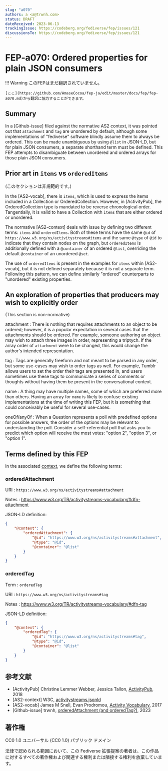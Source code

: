 ```yaml
---
slug: "a070"
authors: a <a@trwnh.com>
status: DRAFT
dateReceived: 2023-06-13
trackingIssue: https://codeberg.org/fediverse/fep/issues/121
discussionsTo: https://codeberg.org/fediverse/fep/issues/121
---
```

# FEP-a070: Ordered properties for plain JSON consumers
!!! Warning
    このFEPはまだ翻訳されていません。

    [ここ](https://github.com/AmaseCocoa/fep-ja/edit/master/docs/fep/fep-a070.md)から翻訳に協力することができます。

## Summary

In a [Github-issue] filed against the normative AS2 context, it was pointed out that `attachment` and `tag` are unordered by default, although some implementations of "fediverse" software blindly assume them to always be ordered. This can be made unambiguous by using `@list` in JSON-LD, but for plain JSON consumers, a separate shorthand term must be defined. This FEP attempts to disambiguate between unordered and ordered arrays for those plain JSON consumers.

## Prior art in `items` vs `orderedItems`

(このセクションは非規範的です。)

In the [AS2-vocab], there is `items`, which is used to express the items included in a Collection or OrderedCollection. However, in [ActivityPub], the OrderedCollection type is mandated to be reverse chronological order. Tangentially, it is valid to have a Collection with `items` that are either ordered or unordered.

The normative [AS2-context] deals with issue by defining two different terms: `items` and `orderedItems`. Both of these terms have the same `@id` of `https://www.w3.org/ns/activitystreams#items` and the same `@type` of `@id` to indicate that they contain nodes on the graph, but `orderedItems` is additionally defined with a `@container` of an ordered `@list`, overriding the default `@container` of an unordered `@set`.

The use of `orderedItems` is present in the examples for `items` within [AS2-vocab], but it is not defined separately because it is not a separate term. Following this pattern, we can define similarly "ordered" counterparts to "unordered" existing properties.

## An exploration of properties that producers may wish to explicitly order

(This section is non-normative)

attachment
: There is nothing that requires attachments to an object to be ordered; however, it is a popular expectation in several cases that the attachments should be ordered. For example, someone authoring an object may wish to attach three images in order, representing a triptych. If the array order of `attachment` were to be changed, this would change the author's intended representation.

tag
: Tags are generally freeform and not meant to be parsed in any order, but some use-cases may wish to order tags as well. For example, Tumblr allows users to set the order their tags are presented in, and users sometimes use these tags to communicate a series of comments or thoughts without having them be present in the conversational context.

name
: A thing may have multiple names, some of which are preferred more than others. Having an array for `name` is likely to confuse existing implementations at the time of writing this FEP, but it is something that could conceivably be useful for several use-cases.

oneOf/anyOf
: When a Question represents a poll with predefined options for possible answers, the order of the options may be relevant to understanding the poll. Consider a self-referential poll that asks you to predict which option will receive the most votes: "option 2", "option 3", or "option 1".

## Terms defined by this FEP

In the associated [context](./context.jsonld), we define the following terms:

### orderedAttachment

URI
: `https://www.w3.org/ns/activitystreams#attachment`

Notes
: https://www.w3.org/TR/activitystreams-vocabulary/#dfn-attachment

JSON-LD definition:

```json
{
	"@context": {
		"orderedAttachment": {
			"@id": "https://www.w3.org/ns/activitystreams#attachment",
			"@type": "@id",
			"@container": "@list"
		}
	}
}
```

### orderedTag

Term
: `orderedTag`

URI
: `https://www.w3.org/ns/activitystreams#tag`

Notes
: https://www.w3.org/TR/activitystreams-vocabulary/#dfn-tag

JSON-LD definition:

```json
{
	"@context": {
		"orderedTag": {
			"@id": "https://www.w3.org/ns/activitystreams#tag",
			"@type": "@id",
			"@container": "@list"
		}
	}
}
```

## 参考文献

- [ActivityPub] Christine Lemmer Webber, Jessica Tallon, [ActivityPub](https://www.w3.org/TR/activitypub/), 2018
- [AS2-context] W3C, [activitystreams.jsonld](https://www.w3.org/ns/activitystreams.jsonld)
- [AS2-vocab] James M Snell, Evan Prodromou, [Activity Vocabulary](https://www.w3.org/TR/activitystreams-vocabulary/), 2017
- [Github-issue] trwnh, [orderedAttachment (and orderedTag?)](https://github.com/w3c/activitystreams/issues/537), 2023


## 著作権
CC0 1.0 ユニバーサル (CC0 1.0) パブリック ドメイン

法律で認められる範囲において、この Fediverse 拡張提案の著者は、この作品に対するすべての著作権および関連する権利または隣接する権利を放棄しています。